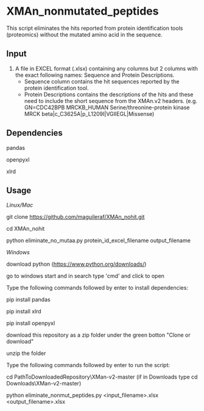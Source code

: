 # XMAn_nonmutated_peptides
This script eliminates the hits reported from protein identification tools (proteomics) without the mutated amino acid in the sequence.

## **Input**

1. A file in EXCEL format (.xlsx) containing any columns but 2 columns with the exact following names: Sequence and Protein Descriptions. 
   - Sequence column contains the hit sequences reported by the protein identification tool.
   - Protein Descriptions contains the descriptions of the hits and these need to include the short sequence from the XMAn.v2 headers. (e.g. GN=CDC42BPB MRCKB_HUMAN Serine/threonine-protein kinase MRCK beta|c_C3625A|p_L1209I|VGIIEGL|Missense)
   
## **Dependencies**

pandas

openpyxl

xlrd

## **Usage**


*Linux/Mac*


git clone https://github.com/maguileraf/XMAn_nohit.git

cd XMAn_nohit

python eliminate_no_mutaa.py protein_id_excel_filename output_filename


*Windows*


download python (https://www.python.org/downloads/)

go to windows start and in search type 'cmd' and click to open

Type the following commands followed by enter to install dependencies:

pip install pandas

pip install xlrd

pip install openpyxl

download this repository as a zip folder under the green botton "Clone or download"

unzip the folder

Type the following commands followed by enter to run the script:

cd PathToDownloadedRepository\XMan-v2-master (if in Downloads type cd Downloads\XMan-v2-master)

python eliminate_nonmut_peptides.py <input_filename>.xlsx <output_filename>.xlsx
